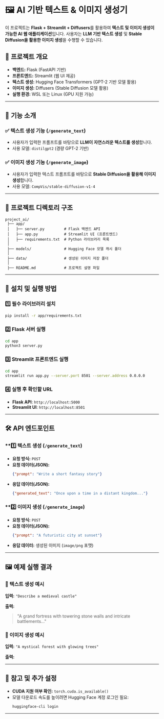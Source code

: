 # 🖼 AI 기반 텍스트 & 이미지 생성기

이 프로젝트는 **Flask + Streamlit + Diffusers**를 활용하여 **텍스트 및 이미지 생성이 가능한 AI 웹 애플리케이션**입니다. 사용자는 **LLM 기반 텍스트 생성** 및 **Stable Diffusion을 활용한 이미지 생성**을 수행할 수 있습니다.

## 📌 프로젝트 개요

- **백엔드:** Flask (FastAPI 기반)
- **프론트엔드:** Streamlit (웹 UI 제공)
- **텍스트 생성:** Hugging Face Transformers (GPT-2 기반 모델 활용)
- **이미지 생성:** Diffusers (Stable Diffusion 모델 활용)
- **실행 환경:** WSL 또는 Linux (GPU 지원 가능)

---

## 🚀 기능 소개

### ✅ 텍스트 생성 기능 (`/generate_text`)

- 사용자가 입력한 프롬프트를 바탕으로 **LLM이 자연스러운 텍스트를 생성**합니다.
- 사용 모델: `distilgpt2` (경량 GPT-2 기반)

### ✅ 이미지 생성 기능 (`/generate_image`)

- 사용자가 입력한 텍스트 프롬프트를 바탕으로 **Stable Diffusion을 활용해 이미지 생성**합니다.
- 사용 모델: `CompVis/stable-diffusion-v1-4`

---

## 📂 프로젝트 디렉토리 구조

```
project_ai/
 ├── app/
 │   ├── server.py         # Flask 백엔드 API
 │   ├── app.py            # Streamlit UI (프론트엔드)
 │   ├── requirements.txt  # Python 라이브러리 목록
 │
 ├── models/               # Hugging Face 모델 캐시 폴더
 │
 ├── data/                 # 생성된 이미지 저장 폴더
 │
 ├── README.md             # 프로젝트 설명 파일
```

---

## 🔧 설치 및 실행 방법

### **1️⃣ 필수 라이브러리 설치**

```bash
pip install -r app/requirements.txt
```

### **2️⃣ Flask 서버 실행**

```bash
cd app
python3 server.py
```

### **3️⃣ Streamlit 프론트엔드 실행**

```bash
cd app
streamlit run app.py --server.port 8501 --server.address 0.0.0.0
```

### **4️⃣ 실행 후 확인할 URL**

- **Flask API**: `http://localhost:5000`
- **Streamlit UI**: `http://localhost:8501`

---

## 🛠 API 엔드포인트

### \*\*1️⃣ 텍스트 생성 (`/generate_text`)

- **요청 방식:** `POST`
- **요청 데이터(JSON):**
  ```json
  {"prompt": "Write a short fantasy story"}
  ```
- **응답 데이터(JSON):**
  ```json
  {"generated_text": "Once upon a time in a distant kingdom..."}
  ```

### \*\*2️⃣ 이미지 생성 (`/generate_image`)

- **요청 방식:** `POST`
- **요청 데이터(JSON):**
  ```json
  {"prompt": "A futuristic city at sunset"}
  ```
- **응답 데이터:** 생성된 이미지 (`image/png` 포맷)

---

## 🖼 예제 실행 결과

### 🔹 텍스트 생성 예시

**입력:** `"Describe a medieval castle"`

**출력:**

> "A grand fortress with towering stone walls and intricate battlements..."

### 🔹 이미지 생성 예시

**입력:** `"A mystical forest with glowing trees"`

**출력:**&#x20;

---

## 📌 참고 및 추가 설정

- **CUDA 지원 여부 확인:** `torch.cuda.is_available()`
- 모델 다운로드 속도를 높이려면 Hugging Face 계정 로그인 필요:
  ```bash
  huggingface-cli login
  ```

---


